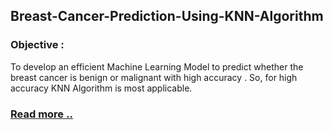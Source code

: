 ## Breast-Cancer-Prediction-Using-KNN-Algorithm
### Objective :
To develop an efficient Machine Learning Model to predict whether the breast cancer is benign or malignant with high accuracy . So, for high accuracy KNN Algorithm is most applicable.
### [Read more ..](https://amimashifa.medium.com/developing-a-machine-learning-model-for-breast-cancer-prediction-24e7312e570f)
